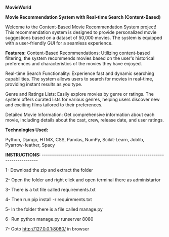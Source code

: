 **MovieWorld**

**Movie Recommendation System with Real-time Search (Content-Based)**

Welcome to the Content-Based Movie Recommendation System project! This recommendation system is designed to provide personalized movie suggestions based on a dataset of 50,000 movies. The system is equipped with a user-friendly GUI for a seamless experience.

**Features:**
Content-Based Recommendations: Utilizing content-based filtering, the system recommends movies based on the user's historical preferences and characteristics of the movies they have enjoyed.

Real-time Search Functionality: Experience fast and dynamic searching capabilities. The system allows users to search for movies in real-time, providing instant results as you type.

Genre and Ratings Lists: Easily explore movies by genre or ratings. The system offers curated lists for various genres, helping users discover new and exciting films tailored to their preferences.

Detailed Movie Information: Get comprehensive information about each movie, including details about the cast, crew, release date, and user ratings.

**Technologies Used:**

Python, Django, HTMX, CSS, Pandas, NumPy, Scikit-Learn, Joblib, Pyarrow-feather, Spacy



**INSTRUCTIONS:** ----------------------------------------------------------------------------

1-  Download the zip and extract the folder

2-  Open the folder and right click and open terminal there as administartor

3-  There is a txt file called    requirements.txt

4-  Then run    pip install -r requirements.txt

5-  In the folder there is a file called    manage.py

6-  Run    python manage.py runserver 8080

7-  Goto    http://127.0.0.1:8080/   in browser
             
